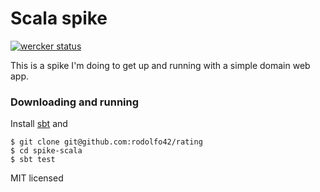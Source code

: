 # Scala spike

[![wercker status](https://app.wercker.com/status/9a661cc357a20cd3215bf2958d093b58/m "wercker status")](https://app.wercker.com/project/bykey/9a661cc357a20cd3215bf2958d093b58)

This is a spike I'm doing to get up and running with a simple domain web app.

### Downloading and running

Install [sbt](http://www.scala-sbt.org/) and

```
$ git clone git@github.com:rodolfo42/rating
$ cd spike-scala
$ sbt test
```

MIT licensed
